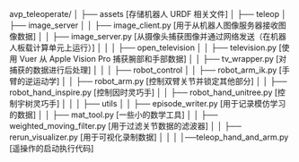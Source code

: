 avp_teleoperate/
│
├── assets                    [存储机器人 URDF 相关文件]
│
├── teleop
│   ├── image_server
│   │     ├── image_client.py      [用于从机器人图像服务器接收图像数据]
│   │     ├── image_server.py      [从摄像头捕获图像并通过网络发送（在机器人板载计算单元上运行）]
│   │
│   ├── open_television
│   │      ├── television.py       [使用 Vuer 从 Apple Vision Pro 捕获腕部和手部数据] 
│   │      ├── tv_wrapper.py       [对捕获的数据进行后处理]
│   │
│   ├── robot_control
│   │      ├── robot_arm_ik.py     [手臂的逆运动学] 
│   │      ├── robot_arm.py        [控制双臂关节并锁定其他部分]
│   │      ├── robot_hand_inspire.py  [控制因时灵巧手]
│   │      ├── robot_hand_unitree.py  [控制宇树灵巧手]
│   │
│   ├── utils
│   │      ├── episode_writer.py          [用于记录模仿学习的数据] 
│   │      ├── mat_tool.py                [一些小的数学工具]
│   │      ├── weighted_moving_filter.py  [用于过滤关节数据的滤波器]
│   │      ├── rerun_visualizer.py        [用于可视化录制数据]
│   │
│   │──teleop_hand_and_arm.py    [遥操作的启动执行代码]

